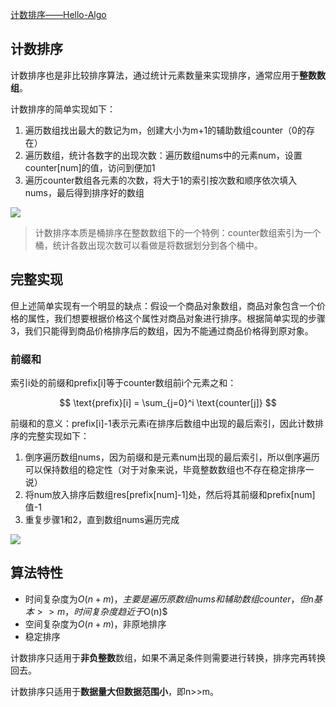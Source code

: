 [计数排序——Hello-Algo](https://www.hello-algo.com/chapter_sorting/counting_sort/)

## 计数排序

计数排序也是非比较排序算法，通过统计元素数量来实现排序，通常应用于**整数数组**。

计数排序的简单实现如下：

1. 遍历数组找出最大的数记为m，创建大小为m+1的辅助数组counter（0的存在）
2. 遍历数组，统计各数字的出现次数：遍历数组nums中的元素num，设置counter[num]的值，访问到便加1
3. 遍历counter数组各元素的次数，将大于1的索引按次数和顺序依次填入nums，最后得到排序好的数组

<img src="https://www.hello-algo.com/chapter_sorting/counting_sort.assets/counting_sort_overview.png">

> 计数排序本质是桶排序在整数数组下的一个特例：counter数组索引为一个桶，统计各数出现次数可以看做是将数据划分到各个桶中。

## 完整实现

但上述简单实现有一个明显的缺点：假设一个商品对象数组，商品对象包含一个价格的属性，我们想要根据价格这个属性对商品对象进行排序。根据简单实现的步骤3，我们只能得到商品价格排序后的数组，因为不能通过商品价格得到原对象。

### 前缀和

索引i处的前缀和prefix[i]等于counter数组前i个元素之和：

$$
\text{prefix}[i] = \sum_{j=0}^i \text{counter[j]}
$$

前缀和的意义：prefix[i]-1表示元素i在排序后数组中出现的最后索引，因此计数排序的完整实现如下：
1. 倒序遍历数组nums，因为前缀和是元素num出现的最后索引，所以倒序遍历可以保持数组的稳定性（对于对象来说，毕竟整数数组也不存在稳定排序一说）
2. 将num放入排序后数组res[prefix[num]-1]处，然后将其前缀和prefix[num]值-1
3. 重复步骤1和2，直到数组nums遍历完成

<img src="https://www.hello-algo.com/chapter_sorting/counting_sort.assets/counting_sort_step5.png">

## 算法特性

- 时间复杂度为$O(n+m)，主要是遍历原数组nums和辅助数组counter，但n基本>>m，时间复杂度趋近于$O(n)$
- 空间复杂度为$O(n+m)$，非原地排序
- 稳定排序

计数排序只适用于**非负整数**数组，如果不满足条件则需要进行转换，排序完再转换回去。

计数排序只适用于**数据量大但数据范围小**，即n>>m。
